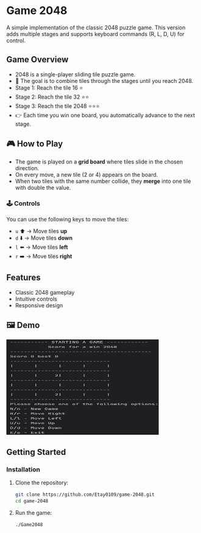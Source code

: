 # Game 2048

A simple implementation of the classic 2048 puzzle game.
This version adds multiple stages and supports keyboard commands (R, L, D, U) for control.

## Game Overview

- 2048 is a single-player sliding tile puzzle game.
- 🎯 The goal is to combine tiles through the stages until you reach 2048.
- Stage 1: Reach the tile 16 ⭐
- Stage 2: Reach the tile 32 ⭐⭐ 
- Stage 3: Reach the tile 2048 ⭐⭐⭐
- 👉 Each time you win one board, you automatically advance to the next stage.

## 🎮 How to Play

- The game is played on a **grid board** where tiles slide in the chosen direction.  
- On every move, a new tile (2 or 4) appears on the board.  
- When two tiles with the same number collide, they **merge** into one tile with double the value.  

### 🕹️ Controls

You can use the following keys to move the tiles:
- `u` ⬆️ → Move tiles **up**
- `d` ⬇️ → Move tiles **down**
- `l` ⬅️ → Move tiles **left**
- `r` ➡️ → Move tiles **right**

## Features

- Classic 2048 gameplay
- Intuitive controls
- Responsive design

## 🖼️ Demo

<img src="screenShot.png" alt="Game Demo" width="400" height= "250"/>


## Getting Started


### Installation

1. Clone the repository:
    ```bash
    git clone https://github.com/Etay0109/game-2048.git
    cd game-2048
    ```
2. Run the game:
    ```bash
    ./Game2048
    ```
